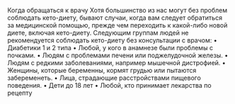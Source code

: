 Когда обращаться к врачу
Хотя большинство из нас могут без проблем соблюдать кето-диету, бывают случаи, когда вам следует обратиться за медицинской помощью, прежде чем переходить к какой-либо новой диете, включая кето-диету. Следующим группам людей не рекомендуется соблюдать кето-диету без консультации с врачом:
• Диабетики 1 и 2 типа
• Любой, у кого в анамнезе были проблемы с почками.
• Людям с проблемами печени или поджелудочной железы.
• Людям с редкими заболеваниями, например мышечной дистрофией.
• Женщины, которые беременны, кормят грудью или пытаются забеременеть.
• Лица, страдающие расстройствами пищевого поведения.
• Дети до 18 лет
• Любой, кто принимает лекарства по рецепту